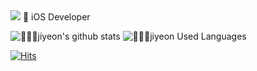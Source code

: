 
<img src="https://capsule-render.vercel.app/api?type=waving&color=93d8e1&height=180&text=JIYEON&animation=&fontColor=000000&fontSize=60" />
<!--![😈jiyeon’s GitHub stats](https://github-readme-stats.vercel.app/api?username=ji-yeon224&show_icons=true&theme=rose_pine)-->
🍎 iOS Developer

![👩🏻‍💻jiyeon's github stats](https://github-readme-stats.vercel.app/api?username=ji-yeon224&bg_color=60,000000,&title_color=0562A8&text_color=000000)
![👩🏻‍💻jiyeon Used Languages](https://github-readme-stats.vercel.app/api/top-langs/?username=ji-yeon224&layout=compact&bg_color=60,000000,&title_color=000000&text_color=000000)
</br>

[![Hits](https://hits.seeyoufarm.com/api/count/incr/badge.svg?url=https%3A%2F%2Fgithub.com%2Fgjbae1212%2Fji-yeon224&count_bg=%233DA9C8&title_bg=%23555555&icon=github.svg&icon_color=%23E7E7E7&title=hits&edge_flat=false)](https://hits.seeyoufarm.com)
<!--![jiyeon’s GitHub stats](https://github-readme-stats.vercel.app/api?username=ji-yeon224&show_icons=true&theme=rose_pine)-->

<!--
**ji-yeon224/ji-yeon224** is a ✨ _special_ ✨ repository because its `README.md` (this file) appears on your GitHub profile.
![header](https://capsule-render.vercel.app/api?type=wave&color=auto&height=300&section=header&text=capsule%20render&fontSize=90)
<img src="https://img.shields.io/badge/Swift-F05138?style=flat-square&logo=Swift&logoColor=white"/>

Here are some ideas to get you started:

- 🔭 I’m currently working on ...
- 🌱 I’m currently learning ...
- 👯 I’m looking to collaborate on ...
- 🤔 I’m looking for help with ...
- 💬 Ask me about ...
- 📫 How to reach me: ...
- 😄 Pronouns: ...
- ⚡ Fun fact: ...
-->
